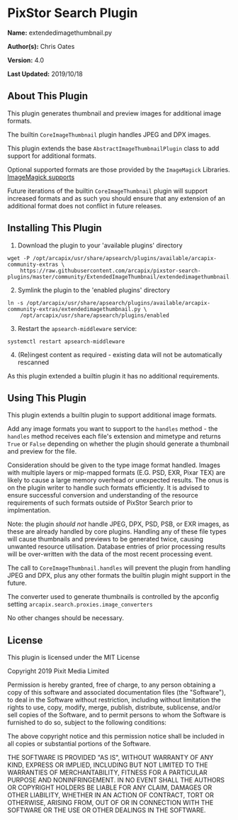 # PixStor Search Plugin

**Name:** extendedimagethumbnail.py

**Author(s):** Chris Oates

**Version:** 4.0

**Last Updated:** 2019/10/18


## About This Plugin

This plugin generates thumbnail and preview images for additional image formats.

The builtin `CoreImageThumbnail` plugin handles JPEG and DPX images.

This plugin extends the base `AbstractImageThumbnailPlugin` class to add support for additional formats.

Optional supported formats are those provided by the `ImageMagick` Libraries.
[ImageMagick supports](https://www.imagemagick.org/script/formats.php#supported)

Future iterations of the builtin `CoreImageThumbnail` plugin will support increased formats and as such you should ensure that any extension of an additional format does not conflict in future releases.


## Installing This Plugin

1. Download the plugin to your 'available plugins' directory

``` shell
wget -P /opt/arcapix/usr/share/apsearch/plugins/available/arcapix-community-extras \
    https://raw.githubusercontent.com/arcapix/pixstor-search-plugins/master/community/ExtendedImageThumbnail/extendedimagethumbnail.py
```

2. Symlink the plugin to the 'enabled plugins' directory

``` shell
ln -s /opt/arcapix/usr/share/apsearch/plugins/available/arcapix-community-extras/extendedimagethumbnail.py \
    /opt/arcapix/usr/share/apsearch/plugins/enabled
```

3. Restart the `apsearch-middleware` service:

``` shell
systemctl restart apsearch-middleware
```

4. (Re)ingest content as required - existing data will not be automatically rescanned

As this plugin extended a builtin plugin it has no additional requirements.


## Using This Plugin

This plugin extends a builtin plugin to support additional image formats.

Add any image formats you want to support to the `handles` method - the `handles` method receives each file's extension and mimetype
and returns `True` or `False` depending on whether the plugin should generate a thumbnail and preview for the file.

Consideration should be given to the type image format handled.  Images with multiple layers or mip-mapped formats (E.G. PSD, EXR, Pixar TEX) are likely to cause a large memory overhead or unexpected results.  The onus is on the plugin writer to handle such formats efficiently.  It is advised to ensure successful conversion and understanding of the resource requirements of such formats outside of PixStor Search prior to implmentation.

Note: the plugin *should not* handle JPEG, DPX, PSD, PSB, or EXR images, as these are already handled by core plugins.
Handling any of these file types will cause thumbnails and previews to be generated twice, causing unwanted resource utilisation.
Database entries of prior processing results will be over-written with the data of the most recent processing event.

The call to `CoreImageThumbnail.handles` will prevent the plugin from handling JPEG and DPX,
plus any other formats the builtin plugin might support in the future.

The converter used to generate thumbnails is controlled by the apconfig setting `arcapix.search.proxies.image_converters`

No other changes should be necessary.


## License

This plugin is licensed under the MIT License

Copyright 2019 Pixit Media Limited

Permission is hereby granted, free of charge, to any person obtaining a copy of this software and associated documentation files (the "Software"), to deal in the Software without restriction, including without limitation the rights to use, copy, modify, merge, publish, distribute, sublicense, and/or sell copies of the Software, and to permit persons to whom the Software is furnished to do so, subject to the following conditions:

The above copyright notice and this permission notice shall be included in all copies or substantial portions of the Software.

THE SOFTWARE IS PROVIDED "AS IS", WITHOUT WARRANTY OF ANY KIND, EXPRESS OR IMPLIED, INCLUDING BUT NOT LIMITED TO THE WARRANTIES OF MERCHANTABILITY, FITNESS FOR A PARTICULAR PURPOSE AND NONINFRINGEMENT. IN NO EVENT SHALL THE AUTHORS OR COPYRIGHT HOLDERS BE LIABLE FOR ANY CLAIM, DAMAGES OR OTHER LIABILITY, WHETHER IN AN ACTION OF CONTRACT, TORT OR OTHERWISE, ARISING FROM, OUT OF OR IN CONNECTION WITH THE SOFTWARE OR THE USE OR OTHER DEALINGS IN THE SOFTWARE.
